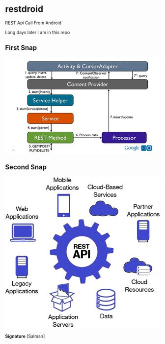 # restdroid
REST Api Call From Android

Long days later I am in this repo

## First Snap

![Resources](/docs/pict01.png)


## Second Snap

![Resources](/docs/pict02.png)


**Signature** [Salman]

